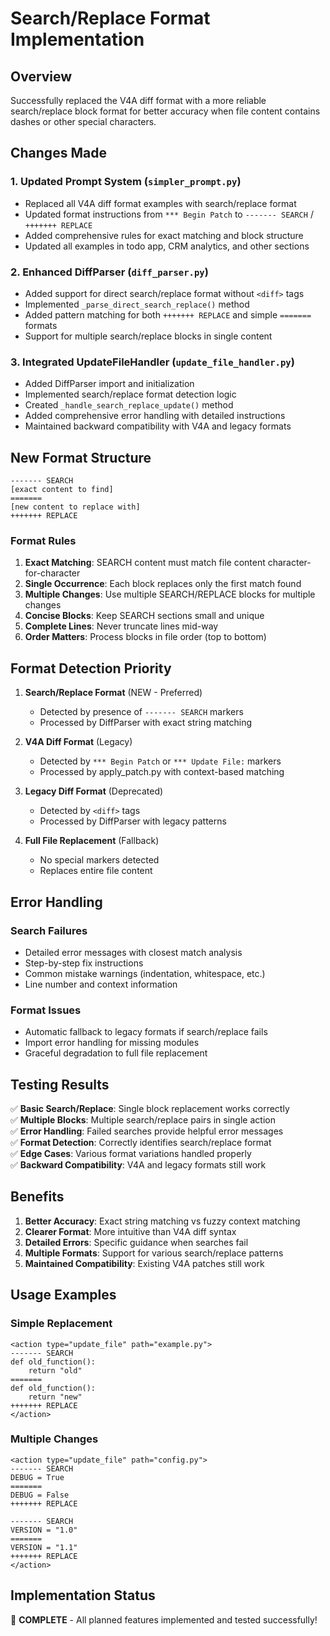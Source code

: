 # Search/Replace Format Implementation

## Overview
Successfully replaced the V4A diff format with a more reliable search/replace block format for better accuracy when file content contains dashes or other special characters.

## Changes Made

### 1. Updated Prompt System (`simpler_prompt.py`)
- Replaced all V4A diff format examples with search/replace format
- Updated format instructions from `*** Begin Patch` to `------- SEARCH` / `+++++++ REPLACE`
- Added comprehensive rules for exact matching and block structure
- Updated all examples in todo app, CRM analytics, and other sections

### 2. Enhanced DiffParser (`diff_parser.py`)
- Added support for direct search/replace format without `<diff>` tags
- Implemented `_parse_direct_search_replace()` method
- Added pattern matching for both `+++++++ REPLACE` and simple `=======` formats
- Support for multiple search/replace blocks in single content

### 3. Integrated UpdateFileHandler (`update_file_handler.py`)
- Added DiffParser import and initialization
- Implemented search/replace format detection logic
- Created `_handle_search_replace_update()` method
- Added comprehensive error handling with detailed instructions
- Maintained backward compatibility with V4A and legacy formats

## New Format Structure

```
------- SEARCH
[exact content to find]
=======
[new content to replace with]
+++++++ REPLACE
```

### Format Rules
1. **Exact Matching**: SEARCH content must match file content character-for-character
2. **Single Occurrence**: Each block replaces only the first match found
3. **Multiple Changes**: Use multiple SEARCH/REPLACE blocks for multiple changes
4. **Concise Blocks**: Keep SEARCH sections small and unique
5. **Complete Lines**: Never truncate lines mid-way
6. **Order Matters**: Process blocks in file order (top to bottom)

## Format Detection Priority

1. **Search/Replace Format** (NEW - Preferred)
   - Detected by presence of `------- SEARCH` markers
   - Processed by DiffParser with exact string matching

2. **V4A Diff Format** (Legacy)
   - Detected by `*** Begin Patch` or `*** Update File:` markers
   - Processed by apply_patch.py with context-based matching

3. **Legacy Diff Format** (Deprecated)
   - Detected by `<diff>` tags
   - Processed by DiffParser with legacy patterns

4. **Full File Replacement** (Fallback)
   - No special markers detected
   - Replaces entire file content

## Error Handling

### Search Failures
- Detailed error messages with closest match analysis
- Step-by-step fix instructions
- Common mistake warnings (indentation, whitespace, etc.)
- Line number and context information

### Format Issues
- Automatic fallback to legacy formats if search/replace fails
- Import error handling for missing modules
- Graceful degradation to full file replacement

## Testing Results

✅ **Basic Search/Replace**: Single block replacement works correctly  
✅ **Multiple Blocks**: Multiple search/replace pairs in single action  
✅ **Error Handling**: Failed searches provide helpful error messages  
✅ **Format Detection**: Correctly identifies search/replace format  
✅ **Edge Cases**: Various format variations handled properly  
✅ **Backward Compatibility**: V4A and legacy formats still work  

## Benefits

1. **Better Accuracy**: Exact string matching vs fuzzy context matching
2. **Clearer Format**: More intuitive than V4A diff syntax
3. **Detailed Errors**: Specific guidance when searches fail
4. **Multiple Formats**: Support for various search/replace patterns
5. **Maintained Compatibility**: Existing V4A patches still work

## Usage Examples

### Simple Replacement
```
<action type="update_file" path="example.py">
------- SEARCH
def old_function():
    return "old"
=======
def old_function():
    return "new"
+++++++ REPLACE
</action>
```

### Multiple Changes
```
<action type="update_file" path="config.py">
------- SEARCH
DEBUG = True
=======
DEBUG = False
+++++++ REPLACE

------- SEARCH
VERSION = "1.0"
=======
VERSION = "1.1"
+++++++ REPLACE
</action>
```

## Implementation Status
🎉 **COMPLETE** - All planned features implemented and tested successfully!